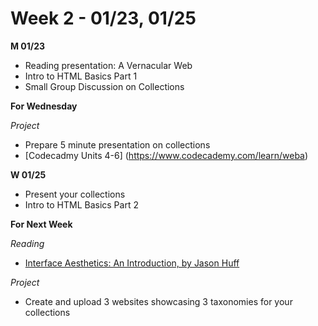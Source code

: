 # Week 2 - 01/23, 01/25
**M 01/23**
* Reading presentation: A Vernacular Web
* Intro to HTML Basics Part 1
* Small Group Discussion on Collections

**For Wednesday**

_Project_
* Prepare 5 minute presentation on collections
* [Codecadmy Units 4-6] (https://www.codecademy.com/learn/weba)

**W 01/25**
* Present your collections
* Intro to HTML Basics Part 2

**For Next Week**

_Reading_
* [Interface Aesthetics: An Introduction, by Jason Huff](../../library/interface-aesthetics/)

_Project_
* Create and upload 3 websites showcasing 3 taxonomies for your collections